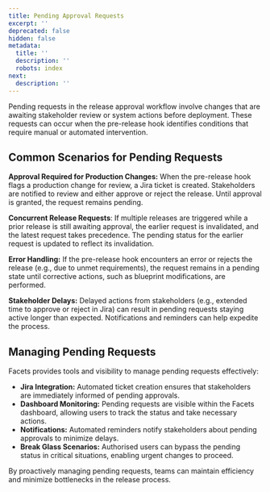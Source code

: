 ```yaml
---
title: Pending Approval Requests
excerpt: ''
deprecated: false
hidden: false
metadata:
  title: ''
  description: ''
  robots: index
next:
  description: ''
---
```

Pending requests in the release approval workflow involve changes that are awaiting stakeholder review or system actions before deployment. These requests can occur when the pre-release hook identifies conditions that require manual or automated intervention.

## Common Scenarios for Pending Requests

**Approval Required for Production Changes:** When the pre-release hook flags a production change for review, a Jira ticket is created. Stakeholders are notified to review and either approve or reject the release. Until approval is granted, the request remains pending.

**Concurrent Release Requests**: If multiple releases are triggered while a prior release is still awaiting approval, the earlier request is invalidated, and the latest request takes precedence. The pending status for the earlier request is updated to reflect its invalidation.

**Error Handling:** If the pre-release hook encounters an error or rejects the release (e.g., due to unmet requirements), the request remains in a pending state until corrective actions, such as blueprint modifications, are performed.

**Stakeholder Delays:** Delayed actions from stakeholders (e.g., extended time to approve or reject in Jira) can result in pending requests staying active longer than expected. Notifications and reminders can help expedite the process.

## Managing Pending Requests

Facets provides tools and visibility to manage pending requests effectively:

* **Jira Integration:** Automated ticket creation ensures that stakeholders are immediately informed of pending approvals.
* **Dashboard Monitoring:** Pending requests are visible within the Facets dashboard, allowing users to track the status and take necessary actions.
* **Notifications:** Automated reminders notify stakeholders about pending approvals to minimize delays.
* **Break Glass Scenarios:** Authorised users can bypass the pending status in critical situations, enabling urgent changes to proceed.

By proactively managing pending requests, teams can maintain efficiency and minimize bottlenecks in the release process.
